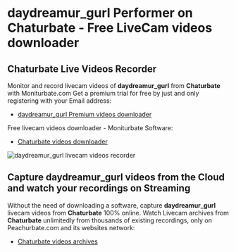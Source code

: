 # daydreamur_gurl Performer on Chaturbate - Free LiveCam videos downloader

## Chaturbate Live Videos Recorder

Monitor and record livecam videos of **daydreamur_gurl** from **Chaturbate** with Moniturbate.com
Get a premium trial for free by just and only registering with your Email address:
* [daydreamur_gurl Premium videos downloader](https://moniturbate.com/request-demo-licence-key.html)

Free livecam videos downloader - Moniturbate Software:
* [Chaturbate videos downloader](https://moniturbate.com/moniturbate-download-software.html)

![daydreamur_gurl livecam videos recorder](https://peachurnet.com/templates/moniturbate-software.png)


## Capture daydreamur_gurl videos from the Cloud and watch your recordings on Streaming

Without the need of downloading a software, capture **daydreamur_gurl** livecam videos from **Chaturbate** 100% online.
Watch Livecam archives from **Chaturbate** unlimitedly from thousands of existing recordings, only on Peachurbate.com and its websites network:
* [Chaturbate videos archives](https://peachurnet.com/)